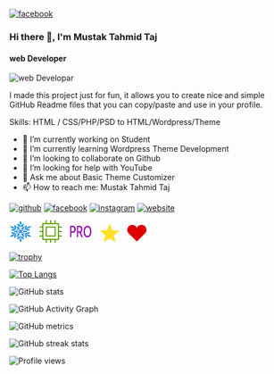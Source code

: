 [<img src='https://cdn.jsdelivr.net/npm/simple-icons@3.0.1/icons/facebook.svg' alt='facebook' height='40'>](https://www.facebook.com/mustaktahmidtaj)
### Hi there 👋, I'm Mustak Tahmid Taj
#### web Developer
![web Developar](https://scontent.fcgp17-1.fna.fbcdn.net/v/t1.6435-9/61774522_433043050808104_4445753328495755264_n.jpg?_nc_cat=111&ccb=1-5&_nc_sid=e3f864&_nc_ohc=zK7u7AwnC9AAX9H3Jhp&_nc_ht=scontent.fcgp17-1.fna&oh=bfe81eb6dcb12a798d23a5ae9a9e554e&oe=61A73C67)

I made this project just for fun, it allows you to create nice and simple GitHub Readme files that you can copy/paste and use in your profile.

Skills:  HTML / CSS/PHP/PSD to HTML/Wordpress/Theme

- 🔭 I’m currently working on Student 
- 🌱 I’m currently learning Wordpress Theme Development 
- 👯 I’m looking to collaborate on Github 
- 🤔 I’m looking for help with YouTube 
- 💬 Ask me about Basic Theme Customizer 
- 📫 How to reach me: Mustak Tahmid Taj 


[<img src='https://cdn.jsdelivr.net/npm/simple-icons@3.0.1/icons/github.svg' alt='github' height='40'>](https://github.com/https://github.com/mustak8258)  [<img src='https://cdn.jsdelivr.net/npm/simple-icons@3.0.1/icons/facebook.svg' alt='facebook' height='40'>](https://www.facebook.com/mustaktahmidtaj)  [<img src='https://cdn.jsdelivr.net/npm/simple-icons@3.0.1/icons/instagram.svg' alt='instagram' height='40'>](https://www.instagram.com/mustaktahmidtaj/)  [<img src='https://cdn.jsdelivr.net/npm/simple-icons@3.0.1/icons/icloud.svg' alt='website' height='40'>](https://mtt2.netlify.app/)  

<a href='https://archiveprogram.github.com/'><img src='https://raw.githubusercontent.com/acervenky/animated-github-badges/master/assets/acbadge.gif' width='40' height='40'></a> <a href='https://docs.github.com/en/developers'><img src='https://raw.githubusercontent.com/acervenky/animated-github-badges/master/assets/devbadge.gif' width='40' height='40'></a> <a href='https://github.com/pricing'><img src='https://raw.githubusercontent.com/acervenky/animated-github-badges/master/assets/pro.gif' width='40' height='40'></a> <a href='https://stars.github.com/'><img src='https://raw.githubusercontent.com/acervenky/animated-github-badges/master/assets/starbadge.gif' width='35' height='35'></a> <a href='https://docs.github.com/en/github/supporting-the-open-source-community-with-github-sponsors'><img src='https://raw.githubusercontent.com/acervenky/animated-github-badges/master/assets/sponsorbadge.gif' width='35' height='35'></a> 

[![trophy](https://github-profile-trophy.vercel.app/?username=https://github.com/mustak8258)](https://github.com/ryo-ma/github-profile-trophy)

[![Top Langs](https://github-readme-stats.vercel.app/api/top-langs/?username=https://github.com/mustak8258)](https://github.com/anuraghazra/github-readme-stats)

![GitHub stats](https://github-readme-stats.vercel.app/api?username=https://github.com/mustak8258&show_icons=true&count_private=true)  

![GitHub Activity Graph](https://activity-graph.herokuapp.com/graph?username=https://github.com/mustak8258)  

![GitHub metrics](https://metrics.lecoq.io/https://github.com/mustak8258)  

![GitHub streak stats](https://github-readme-streak-stats.herokuapp.com/?user=https://github.com/mustak8258)  

![Profile views](https://gpvc.arturio.dev/https://github.com/mustak8258)  
